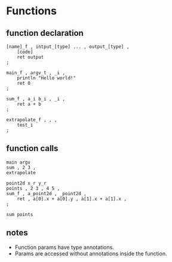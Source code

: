 # Functions

## function declaration

```nerva
[name]_f , intput_[type] ... , output_[type] ,
    [code]
    ret output
;
```

```nerva
main_f , argv_t , _i ,
    println "Hello world!"
    ret 0
;

sum_f , a_i b_i , _i ,
    ret a + b
;

extrapolate_f , , ,
    test_i
;
```

## function calls

```nerva
main argv
sum , 2 3 ,
extrapolate

point2d x_r y_r
points , 2 3 , 4 5 ,
sum_f , a_point2d , _point2d ,
    ret , a[0].x + a[0].y , a[1].x + a[1].x ,
;

sum points
```

## notes

* Function params have type annotations.
* Params are accessed without annotations inside the function.
